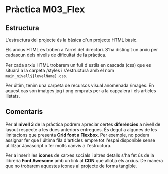 # Pràctica M03_Flex

## Estructura

L'estructura del projecte és la bàsica d'un projecte HTML bàsic.

Els arxius HTML es troben a l'arrel del directori. S'ha distingit un arxiu per cadascun dels nivells de dificultat de la pràctica.

Per cada arxiu HTML trobarem un full d'estils en cascada (css) que es situará a la carpeta /styles i s'estructurà amb el nom `main_nivell${levelName}.css`.

Per últim, tenim una carpeta de recursos visual anomenada /images. En aquest cas són imatges jpg i png emprats per a la capçalera i els articles llistats.


## Comentaris

Per al **nivell 3** de la pràctica podrem apreciar certes **diferències** a nivell de layout respecte a les dues anteriors entregues. És degut a algunes de les limitacions que presenta **Grid font a Flexbox**. Per exemple, no podem assignar fer que l'última fila d'articles empre tot l'espai disponible sense utilitzar Javascript o fer molts canvis a l'estructura.

Per a inserir les **icones** de xarxes socials i altres detalls s'ha fet ús de la llibreria **Font Awesome** amb un link al **CDN** que allotja els arxius. De manera que no trobarem aquestes icones al projecte de forma tangible.
